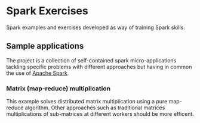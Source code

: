 # Spark Exercises
Spark examples and exercises developed as way of training Spark skills.
 
## Sample applications

The project is a collection of self-contained spark micro-applications tackling specific problems with different
approaches but having in common the use of [Apache Spark][1].

### Matrix (map-reduce) multiplication

This example solves distributed matrix multiplication using a pure map-reduce algorithm. Other approaches such as
 traditional matrices multiplications of sub-matrices at different workers should be more efficent.  

[1]: http://spark.apache.org/



